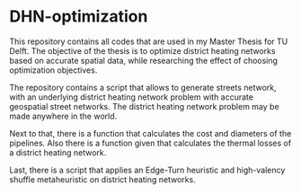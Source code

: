 # DHN-optimization
This repository contains all codes that are used in my Master Thesis for TU Delft. The objective of the thesis is to optimize district heating networks based on accurate spatial data, while researching the effect of choosing optimization objectives.

The repository contains a script that allows to generate streets network, with an underlying district heating network problem with accurate geospatial street networks. The district heating network problem may be made anywhere in the world.

Next to that, there is a function that calculates the cost and diameters of the pipelines.  Also there is a function given that calculates the thermal losses of a district heating network. 

Last, there is a script that applies an Edge-Turn heuristic and high-valency shuffle metaheuristic on district heating networks. 
